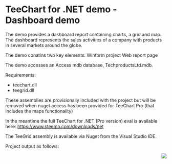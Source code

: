TeeChart for .NET demo - Dashboard demo
========================================

The demo provides a dashboard report containing charts, a grid and map. The dashboard represents the sales activities of a company with products in several markets around the globe.

The demo conatins two key elements:
Winform project
Web report page

The demo accesses an Access mdb database, TechproductsLtd.mdb.

Requirements:
- teechart.dll
- teegrid.dll

These assemblies are provisionally included with the project but will be removed when nuget access has been provided for TeeChart Pro (that includes the maps functionality)

In the meantime the full TeeChart for .NET (Pro version) eval is available here:
https://www.steema.com/downloads/net

The TeeGrid assembly is available via Nuget from the Visual Studio IDE.

Project output as follows:

<img align="right" src="http://www.steema.com/img/gallery/dashboard.png">
